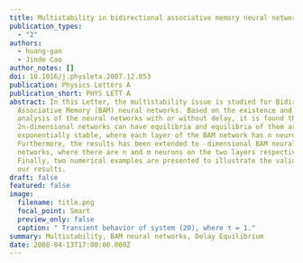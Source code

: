 ```yaml
---
title: Multistability in bidirectional associative memory neural networks
publication_types:
  - "2"
authors:
  - huang-gan
  - Jinde Cao
author_notes: []
doi: 10.1016/j.physleta.2007.12.053
publication: Physics Letters A
publication_short: PHYS LETT A
abstract: In this Letter, the multistability issue is studied for Bidirectional
  Associative Memory (BAM) neural networks. Based on the existence and stability
  analysis of the neural networks with or without delay, it is found that the
  2n-dimensional networks can have equilibria and equilibria of them are locally
  exponentially stable, where each layer of the BAM network has n neurons.
  Furthermore, the results has been extended to -dimensional BAM neural
  networks, where there are n and m neurons on the two layers respectively.
  Finally, two numerical examples are presented to illustrate the validity of
  our results.
draft: false
featured: false
image:
  filename: title.png
  focal_point: Smart
  preview_only: false
  caption: " Transient behavior of system (20), where τ = 1."
summary: Multistability, BAM neural networks, Delay Equilibrium
date: 2008-04-13T17:00:00.000Z
---
```

